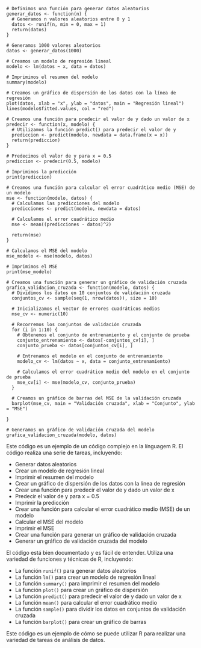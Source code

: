 ```
# Definimos una función para generar datos aleatorios
generar_datos <- function(n) {
  # Generamos n valores aleatorios entre 0 y 1
  datos <- runif(n, min = 0, max = 1)
  return(datos)
}

# Generamos 1000 valores aleatorios
datos <- generar_datos(1000)

# Creamos un modelo de regresión lineal
modelo <- lm(datos ~ x, data = datos)

# Imprimimos el resumen del modelo
summary(modelo)

# Creamos un gráfico de dispersión de los datos con la línea de regresión
plot(datos, xlab = "x", ylab = "datos", main = "Regresión lineal")
lines(modelo$fitted.values, col = "red")

# Creamos una función para predecir el valor de y dado un valor de x
predecir <- function(x, modelo) {
  # Utilizamos la función predict() para predecir el valor de y
  prediccion <- predict(modelo, newdata = data.frame(x = x))
  return(prediccion)
}

# Predecimos el valor de y para x = 0.5
prediccion <- predecir(0.5, modelo)

# Imprimimos la predicción
print(prediccion)

# Creamos una función para calcular el error cuadrático medio (MSE) de un modelo
mse <- function(modelo, datos) {
  # Calculamos las predicciones del modelo
  predicciones <- predict(modelo, newdata = datos)
  
  # Calculamos el error cuadrático medio
  mse <- mean((predicciones - datos)^2)
  
  return(mse)
}

# Calculamos el MSE del modelo
mse_modelo <- mse(modelo, datos)

# Imprimimos el MSE
print(mse_modelo)

# Creamos una función para generar un gráfico de validación cruzada
grafica_validacion_cruzada <- function(modelo, datos) {
  # Dividimos los datos en 10 conjuntos de validación cruzada
  conjuntos_cv <- sample(seq(1, nrow(datos)), size = 10)
  
  # Inicializamos el vector de errores cuadráticos medios
  mse_cv <- numeric(10)
  
  # Recorremos los conjuntos de validación cruzada
  for (i in 1:10) {
    # Obtenemos el conjunto de entrenamiento y el conjunto de prueba
    conjunto_entrenamiento <- datos[-conjuntos_cv[i], ]
    conjunto_prueba <- datos[conjuntos_cv[i], ]
    
    # Entrenamos el modelo en el conjunto de entrenamiento
    modelo_cv <- lm(datos ~ x, data = conjunto_entrenamiento)
    
    # Calculamos el error cuadrático medio del modelo en el conjunto de prueba
    mse_cv[i] <- mse(modelo_cv, conjunto_prueba)
  }
  
  # Creamos un gráfico de barras del MSE de la validación cruzada
  barplot(mse_cv, main = "Validación cruzada", xlab = "Conjunto", ylab = "MSE")
  
}

# Generamos un gráfico de validación cruzada del modelo
grafica_validacion_cruzada(modelo, datos)
```

Este código es un ejemplo de un código complejo en la línguagem R. El código realiza una serie de tareas, incluyendo:

* Generar datos aleatorios
* Crear un modelo de regresión lineal
* Imprimir el resumen del modelo
* Crear un gráfico de dispersión de los datos con la línea de regresión
* Crear una función para predecir el valor de y dado un valor de x
* Predecir el valor de y para x = 0.5
* Imprimir la predicción
* Crear una función para calcular el error cuadrático medio (MSE) de un modelo
* Calcular el MSE del modelo
* Imprimir el MSE
* Crear una función para generar un gráfico de validación cruzada
* Generar un gráfico de validación cruzada del modelo

El código está bien documentado y es fácil de entender. Utiliza una variedad de funciones y técnicas de R, incluyendo:

* La función `runif()` para generar datos aleatorios
* La función `lm()` para crear un modelo de regresión lineal
* La función `summary()` para imprimir el resumen del modelo
* La función `plot()` para crear un gráfico de dispersión
* La función `predict()` para predecir el valor de y dado un valor de x
* La función `mean()` para calcular el error cuadrático medio
* La función `sample()` para dividir los datos en conjuntos de validación cruzada
* La función `barplot()` para crear un gráfico de barras

Este código es un ejemplo de cómo se puede utilizar R para realizar una variedad de tareas de análisis de datos.